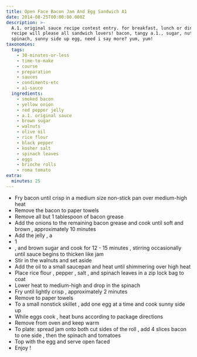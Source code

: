 ```yaml
---
title: Open Face Bacon Jam And Egg Sandwich A1
date: 2014-08-25T00:00:00.000Z
description: >-
  A.1. original sauce recipe contest entry. for breakfast, lunch or dinner, this
  recipe will please all sandwich lovers! bacon, tangy a.1., sugar, nuts, fried
  spinach, sunny side up egg, need i say more? yum, yum!
taxonomies:
  tags:
    - 30-minutes-or-less
    - time-to-make
    - course
    - preparation
    - sauces
    - condiments-etc
    - a1-sauce
  ingredients:
    - smoked bacon
    - yellow onion
    - red pepper jelly
    - a.1. original sauce
    - brown sugar
    - walnuts
    - olive oil
    - rice flour
    - black pepper
    - kosher salt
    - spinach leaves
    - eggs
    - brioche rolls
    - roma tomato
extra:
  minutes: 25
---
```

 - Fry bacon until crisp in a medium size non-stick pan over medium-high heat
 - Remove the bacon to paper towels
 - Remove all but 1 tablespoon of bacon grease
 - Add the onions to the remaining bacon grease and cook until soft and brown , approximately 10 minutes
 - Add the jelly , a
 - 1
 - , and brown sugar and cook for 12 - 15 minutes , stirring occasionally until sauce begins to thicken like jam
 - Stir in the walnuts and set aside
 - Add the oil to a small saucepan and heat until shimmering over high heat
 - Place rice flour , pepper , salt , and spinach leaves in a zip lock bag to coat
 - Lower heat to medium-high and drop in the spinach
 - Fry until lightly crisp , approximately 2 minutes
 - Remove to paper towels
 - To a small nonstick skillet , add one egg at a time and cook sunny side up
 - While eggs cook , heat buns according to package directions
 - Remove from oven and keep warm
 - To plate: spread jam onto both cut sides of the roll , add 4 slices bacon to one side , then the spinach and tomatoes
 - Top with the egg and serve open faced
 - Enjoy !
